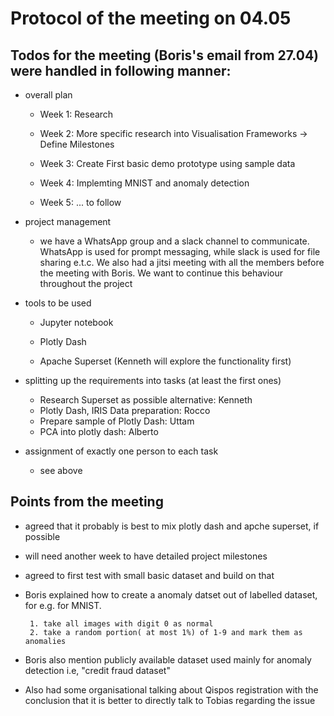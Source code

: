 # Protocol of the meeting on 04.05

## Todos for the meeting (Boris's email from 27.04) were handled in following manner:

- overall plan
    * Week 1: Research

    * Week 2: More specific research into Visualisation Frameworks -> Define Milestones

    * Week 3: Create First basic demo prototype using sample data

    * Week 4: Implemting MNIST and anomaly detection

    * Week 5: ... to follow

- project management

    * we have a WhatsApp group and a slack channel to communicate. WhatsApp is used for prompt messaging, while slack is used for file sharing e.t.c. We also had a jitsi meeting with all the members before the meeting with Boris. We want to continue this behaviour throughout the project

- tools to be used

    * Jupyter notebook

    * Plotly Dash

    * Apache Superset (Kenneth will explore the functionality first)

- splitting up the requirements into tasks (at least the first ones)

    * Research Superset as possible alternative: Kenneth
    * Plotly Dash, IRIS Data preparation: Rocco
    * Prepare sample of Plotly Dash: Uttam
    * PCA into plotly dash: Alberto

- assignment of exactly one person to each task
    * see above

## Points from the meeting

- agreed  that it probably is best to mix plotly dash and apche superset, if possible

- will need another week to have detailed project milestones

- agreed to first test with small basic dataset and build on that

- Boris explained how to create a anomaly datset out of labelled dataset, for e.g. for MNIST.

       1. take all images with digit 0 as normal
       2. take a random portion( at most 1%) of 1-9 and mark them as anomalies

- Boris also mention publicly available dataset used mainly for anomaly detection i.e, "credit fraud dataset"

- Also had some organisational talking about Qispos registration with the conclusion that it is better to directly talk to Tobias regarding the issue
